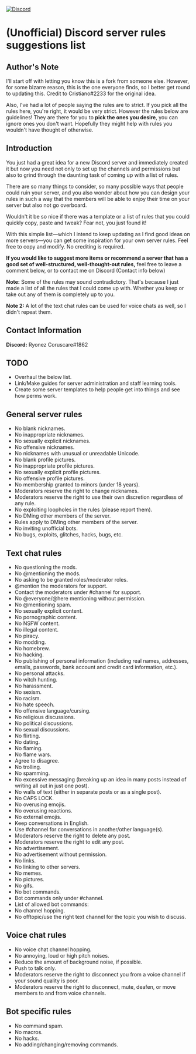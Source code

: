 [![Discord](https://discordapp.com/assets/e4923594e694a21542a489471ecffa50.svg)](https://discord.com/)

# (Unofficial) Discord server rules suggestions list

## Author's Note

I'll start off with letting you know this is a fork from someone else. However, for some bizarre reason, this is the one everyone finds, so I better get round to updating this. 
Credit to Cristiano#2233 for the original idea.

Also, I've had a lot of people saying the rules are to strict. If you pick all the rules here, you're right, it would be very strict. However the rules below are guidelines! They are there for you to **pick the ones you desire**, you can ignore ones you don't want. Hopefully they might help with rules you wouldn't have thought of otherwise.

## Introduction

You just had a great idea for a new Discord server and immediately created it but now you need not only to set up the channels and permissions but also to grind through the daunting task of coming up with a list of rules.

There are so many things to consider, so many possible ways that people could ruin your server, and you also wonder about how you can design your rules in such a way that the members will be able to enjoy their time on your server but also not go overboard.

Wouldn't it be so nice if there was a template or a list of rules that you could quickly copy, paste and tweak? Fear not, you just found it!

With this simple list—which I intend to keep updating as I find good ideas on more servers—you can get some inspiration for your own server rules. Feel free to copy and modify. No crediting is required.

**If you would like to suggest more items or recommend a server that has a good set of well-structured, well-thought-out rules,** feel free to leave a comment below, or to contact me on Discord (Contact info below)

**Note:** Some of the rules may sound contradictory. That's because I just made a list of all the rules that I could come up with. Whether you keep or take out any of them is completely up to you.

**Note 2:** A lot of the text chat rules can be used for voice chats as well, so I didn't repeat them.

## Contact Information

**Discord:** Ryonez Coruscare#1862

## TODO

* Overhaul the below list.
* Link/Make guides for server administration and staff learning tools.
* Create some server templates to help people get into things and see how perms work.

## General server rules

* No blank nicknames.
* No inappropriate nicknames.
* No sexually explicit nicknames.
* No offensive nicknames.
* No nicknames with unusual or unreadable Unicode.
* No blank profile pictures.
* No inappropriate profile pictures.
* No sexually explicit profile pictures.
* No offensive profile pictures.
* No membership granted to minors (under 18 years).
* Moderators reserve the right to change nicknames.
* Moderators reserve the right to use their own discretion regardless of any rule.
* No exploiting loopholes in the rules (please report them).
* No DMing other members of the server.
* Rules apply to DMing other members of the server.
* No inviting unofficial bots.
* No bugs, exploits, glitches, hacks, bugs, etc.

## Text chat rules

* No questioning the mods.
* No @mentioning the mods.
* No asking to be granted roles/moderator roles.
* @mention the moderators for support.
* Contact the moderators under #channel for support.
* No @everyone/@here mentioning without permission.
* No @mentioning spam.
* No sexually explicit content.
* No pornographic content.
* No NSFW content.
* No illegal content.
* No piracy.
* No modding.
* No homebrew.
* No hacking.
* No publishing of personal information (including real names, addresses, emails, passwords, bank account and credit card information, etc.).
* No personal attacks.
* No witch hunting.
* No harassment.
* No sexism.
* No racism.
* No hate speech.
* No offensive language/cursing.
* No religious discussions.
* No political discussions.
* No sexual discussions.
* No flirting.
* No dating.
* No flaming.
* No flame wars.
* Agree to disagree.
* No trolling.
* No spamming.
* No excessive messaging (breaking up an idea in many posts instead of writing all out in just one post).
* No walls of text (either in separate posts or as a single post).
* No CAPS LOCK.
* No overusing emojis.
* No overusing reactions.
* No external emojis.
* Keep conversations in English.
* Use #channel for conversations in another/other language(s).
* Moderators reserve the right to delete any post.
* Moderators reserve the right to edit any post.
* No advertisement.
* No advertisement without permission.
* No links.
* No linking to other servers.
* No memes.
* No pictures.
* No gifs.
* No bot commands.
* Bot commands only under #channel.
* List of allowed bot commands:
* No channel hopping.
* No offtopic/use the right text channel for the topic you wish to discuss.

## Voice chat rules

* No voice chat channel hopping.
* No annoying, loud or high pitch noises.
* Reduce the amount of background noise, if possible.
* Push to talk only.
* Moderators reserve the right to disconnect you from a voice channel if your sound quality is poor.
* Moderators reserve the right to disconnect, mute, deafen, or move members to and from voice channels.

## Bot specific rules

* No command spam.
* No macros.
* No hacks.
* No adding/changing/removing commands.

